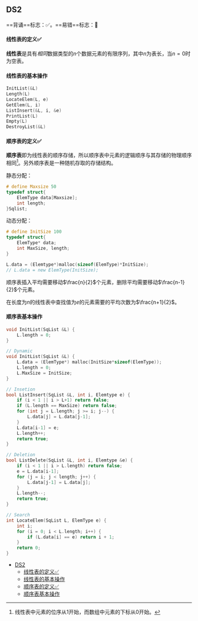 <!-- title: A test html -->

## DS2

==背诵==标志：✅。==易错==标志：🔨

#### 线性表的定义✅

**线性表**是具有*相同*数据类型的$n$个数据元素的有限序列，其中$n$为表长，当$n=0$时为空表。

#### 线性表的基本操作

```cpp
InitList(&L)
Length(L)
LocateElem(L, e)
GetElem(L, i)
ListInsert(&L, i, &e)
PrintList(L)
Empty(L)
DestroyList(&L)
```

#### 顺序表的定义✅

**顺序表**即为线性表的顺序存储，所以顺序表中元素的逻辑顺序与其存储的物理顺序相同[^1]。另外顺序表是一种随机存取的存储结构。

静态分配：
```cpp
# define Maxsize 50
typedef struct{
    ElemType data[Maxsize];
    int length;
}Sqlist;
```
动态分配：
```cpp
# define InitSize 100
typedef struct{
    ElemType* data;
    int MaxSize, length;
}

L.data = (Elemtype*)malloc(sizeof(ElemType)*InitSize);
// L.data = new ElemType(InitSize);
```

顺序表插入平均需要移动$\frac{n}{2}$个元素，删除平均需要移动$\frac{n-1}{2}$个元素。

在长度为$n$的线性表中查找值为$e$的元素需要的平均次数为$\frac{n+1}{2}$。

#### 顺序表基本操作

```cpp
void InitList(SqList &L) {
    L.length = 0;
}

// Dynamic
void InitList(SqList &L) {
    L.data = (ElemType*) malloc(InitSize*sizeof(ElemType));
    L.length = 0;
    L.MaxSize = InitSize;
}

// Insetion
bool ListInsert(SqList &L, int i, Elemtype e) {
    if (i < 1 || i > L+1) return false;
    if (L.length == MaxSize) return false;
    for (int j = L.length; j >= i; j--) {
        L.data[j] = L.data[j-1];
    }
    L.data[i-1] = e;
    L.length++;
    return true;
}

// Deletion
bool ListDelete(SqList &L, int i, Elemtype &e) {
    if (i < 1 || i > L.length) return false;
    e = L.data[i-1];
    for (j = i; j < length; j++) {
        L.data[j-1] = L.data[j];
    }
    L.length--;
    return true;
}

// Search
int LocateElem(SqList L, ElemType e) {
    int i;
    for (i = 0; i < L.length; i++) {
        if (L.data[i] == e) return i + 1;
    }
    return 0;
}
```



- [DS2](#ds2)
    - [线性表的定义✅](#线性表的定义)
    - [线性表的基本操作](#线性表的基本操作)
    - [顺序表的定义✅](#顺序表的定义)
    - [顺序表基本操作](#顺序表基本操作)

[^1]: 线性表中元素的位序从1开始，而数组中元素的下标从0开始。